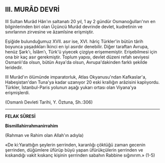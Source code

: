 ## III. MURÂD DEVRİ

III Sultan Murâd Hân'ın saltanatı 20 yıl, 1 ay 2 gündür Osmanoğulları'nın en bilginlerin­den biri olan Üçüncü Murâd devrinde devlet, kudretinin ve sınırlarının zirvesine ve âzamîsine erişmiştir.

Eşiğide bulunduğumuz XVII. asır ise, XVI. hâriç Türkler'in bütün târih boyunca yaşadık­ları İkinci en iyi asırdır denebilir. Diğer taraftan Avrupa, henüz Şark'ı, İslâm'ı, Türk'ü yiyecek çizgiye erişememiştir. Erişebilmesi için ona bir kaç asır gerekmiştir. Toplum yapısı, devlet düzeni refah seviyesi Osmanlı'da olsun, bütün Asya'da olsun, Avrupa'dakinden farklı şekilde leridedir.

III Murâd'ın ölümünde imparatorluk, Atlas Okyanusu'ndan Kafkaslar'a, Habeşistan'dan Tuna'ya kadar uzanıyor 20 eski krallığın arâzisi­ni kaplıyordu. Türkler, İstanbul-Paris yolunun aşağı yukarı ortası olan Viyana'ya erişmişlerdi.

(Osmanlı Devleti Tarihi, Y. Öztuna, Sh.:306)

<hr>

**FELAK SÛRESİ**

**Bismillahirrahmanirrahim**

(Rahman ve Rahim olan Allah'ın adıyla)

«De ki:Yarattığın şeylerin şerrinden, karan­lığı çöktüğü zaman gecenin şerrinden, düğümlere üfürüp büyü yapan üfürükçülerin şerrin­den ve kıskandığı vakit kıskanç kişinin şerrin­den sabahın Rabbine sığınırım.» (1-5)
